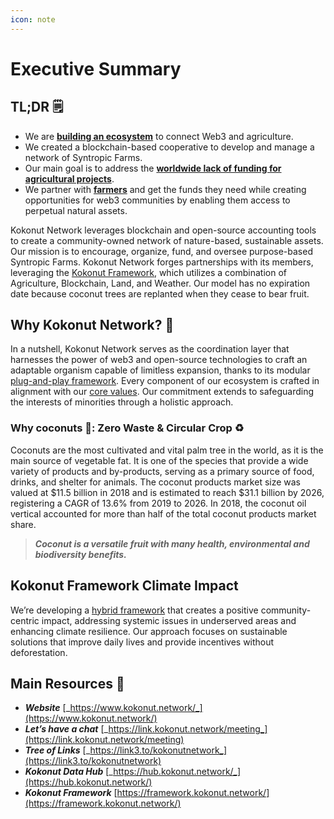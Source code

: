 ```yaml
---
icon: note
---
```


# Executive Summary

## TL;DR 🗒️ <a href="#user-content-tldr" id="user-content-tldr"></a>

* We are [**building an ecosystem**](https://link.kokonut.network/press) to connect Web3 and agriculture.
* We created a blockchain-based cooperative to develop and manage a network of Syntropic Farms.
* Our main goal is to address the [**worldwide lack of funding for agricultural projects**](https://youtu.be/ZjygLVUSq4s).
* We partner with [**farmers**](https://link.kokonut.network/KKN-Seeds-Deck) and get the funds they need while creating opportunities for web3 communities by enabling them access to perpetual natural assets.

Kokonut Network leverages blockchain and open-source accounting tools to create a community-owned network of nature-based, sustainable assets. Our mission is to encourage, organize, fund, and oversee purpose-based Syntropic Farms. Kokonut Network forges partnerships with its members, leveraging the [Kokonut Framework](https://framework.kokonut.network/), which utilizes a combination of Agriculture, Blockchain, Land, and Weather. Our model has no expiration date because coconut trees are replanted when they cease to bear fruit.

## Why Kokonut Network? 🌴

In a nutshell, Kokonut Network serves as the coordination layer that harnesses the power of web3 and open-source technologies to craft an adaptable organism capable of limitless expansion, thanks to its modular [plug-and-play framework](https://framework.kokonut.network/). Every component of our ecosystem is crafted in alignment with our [core values](https://kokonut.network/about). Our commitment extends to safeguarding the interests of minorities through a holistic approach.

### Why coconuts 🥥: Zero Waste & Circular Crop ♻️

Coconuts are the most cultivated and vital palm tree in the world, as it is the main source of vegetable fat. It is one of the species that provide a wide variety of products and by-products, serving as a primary source of food, drinks, and shelter for animals. The coconut products market size was valued at $11.5 billion in 2018 and is estimated to reach $31.1 billion by 2026, registering a CAGR of 13.6% from 2019 to 2026. In 2018, the coconut oil vertical accounted for more than half of the total coconut products market share.

> _**Coconut is a versatile fruit with many health, environmental and biodiversity benefits.**_

## Kokonut Framework Climate Impact <a href="#user-content-kokonut-framework-climate-impact" id="user-content-kokonut-framework-climate-impact"></a>

We’re developing a [hybrid framework](https://framework.kokonut.network/) that creates a positive community-centric impact, addressing systemic issues in underserved areas and enhancing climate resilience. Our approach focuses on sustainable solutions that improve daily lives and provide incentives without deforestation.

## **Main Resources** 🔖 <a href="#user-content-main-resources" id="user-content-main-resources"></a>

* _**Website**_ [_https://www.kokonut.network/_](https://www.kokonut.network/)
* _**Let’s have a chat**_ [_https://link.kokonut.network/meeting_](https://link.kokonut.network/meeting)
* _**Tree of Links**_ [_https://link3.to/kokonutnetwork_](https://link3.to/kokonutnetwork)
* _**Kokonut Data Hub**_ [_https://hub.kokonut.network/_](https://hub.kokonut.network/)
* _**Kokonut Framework**_ [https://framework.kokonut.network/](https://framework.kokonut.network/)
